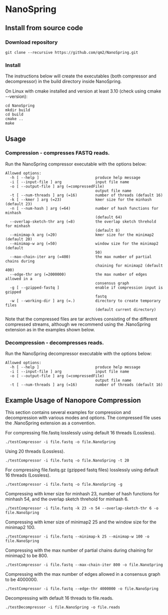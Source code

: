 # NanoSpring

## Install from source code

### Download repository

```
git clone --recursive https://github.com/qm2/NanoSpring.git
```

### Install
The instructions below will create the executables (both compressor and decompressor) in the build directory inside NanoSpring.

On Linux with cmake installed and version at least 3.10 (check using cmake --version):
```
cd NanoSpring
mkdir build
cd build
cmake ..
make
```
## Usage
### Compression - compresses FASTQ reads. 

Run the NanoSpring compressor executable with the options below:
```
Allowed options:
  -h [ --help ]                         produce help message
  -i [ --input-file ] arg               input file name
  -o [ --output-file ] arg (=compressedFile)
                                        output file name
  -t [ --num-threads ] arg (=16)        number of threads (default 16)
  -k [ --kmer ] arg (=23)               kmer size for the minhash (default 23)
  -n [ --num-hash ] arg (=64)           number of hash functions for minhash
                                        (default 64)
  --overlap-sketch-thr arg (=8)         the overlap sketch threhold for minhash
                                        (default 8)
  --minimap-k arg (=20)                 kmer size for the minimap2 (default 20)
  --minimap-w arg (=50)                 window size for the minimap2 (default
                                        50)
  --max-chain-iter arg (=400)           the max number of partial chains during
                                        chaining for minimap2 (default 400)
  --edge-thr arg (=2000000)             the max number of edges allowed in a
                                        consensus graph
  -g [ --gzipped-fastq ]                enable if compression input is gzipped
                                        fastq
  -w [ --working-dir ] arg (=.)         directory to create temporary files
                                        (default current directory)
```
Note that the compressed files are tar archives consisting of the different compressed streams, although we recommend using the .NanoSpring extension as in the examples shown below.

### Decompression -  decompresses reads. 

Run the NanoSpring decompressor executable with the options below:
```
Allowed options:
  -h [ --help ]                         produce help message
  -i [ --input-file ] arg               input file name
  -o [ --output-file ] arg (=compressedFile)
                                        output file name
  -t [ --num-threads ] arg (=16)        number of threads (default 16)
```

## Example Usage of Nanopore Compression
This section contains several examples for compression and decompression with various modes and options. The compressed file uses the .NanoSpring extension as a convention.

For compressing file.fastq losslessly using default 16 threads (Lossless).
```
./testCompressor -i file.fastq -o file.NanoSpring
```
Using 20 threads (Lossless).
```
./testCompressor -i file.fastq -o file.NanoSpring -t 20
```
For compressing file.fastq.gz (gzipped fastq files) losslessly using default 16 threads (Lossless).
```
./testCompressor -i file.fastq -o file.NanoSpring -g 
```
Compressing with kmer size for minhash 23, number of hash functions for minhash 54, and the overlap sketch threhold for minhash 6.
```
./testCompressor -i file.fastq -k 23 -n 54 --overlap-sketch-thr 6 -o file.NanoSpring 
```
Compressing with kmer size of minimap2 25 and the window size for the minimap2 100.
```
./testCompressor -i file.fastq --minimap-k 25 --minimap-w 100 -o file.NanoSpring
```
Compressing with the max number of partial chains during chaining for minimap2 to be 800.
```
./testCompressor -i file.fastq --max-chain-iter 800 -o file.NanoSpring  
```
Compressing with the max number of edges allowed in a consensus graph to be 4000000.
```
./testCompressor -i file.fastq --edge-thr 4000000 -o file.NanoSpring  
```
Decompressing with default 16 threads to file.reads.
```
./testDecompressor -i file.NanoSpring -o file.reads
```
